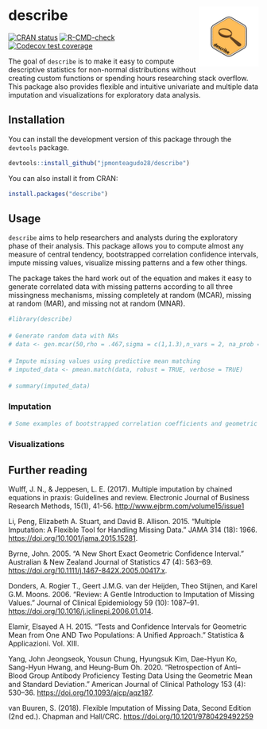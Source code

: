 
<!-- README.md is generated from README.Rmd. Please edit that file -->

# describe <a href="https://describe.jpmonteagudo.com"><img src="man/figures/logo.png" align="right" height="120" alt="describe website" /></a>

<!-- badges: start -->

[![CRAN
status](https://www.r-pkg.org/badges/version/describe)](https://CRAN.R-project.org/package=describe)
[![R-CMD-check](https://github.com/jpmonteagudo28/describe/workflows/R-CMD-check/badge.svg)](https://github.com/jpmonteagudo28/describe/actions)
[![Codecov test
coverage](https://codecov.io/gh/jpmonteagudo28/describe/branch/master/graph/badge.svg)](https://app.codecov.io/gh/jpmonteagudo28/describe?branch=master)
<!-- badges: end -->

The goal of `describe` is to make it easy to compute descriptive
statistics for non-normal distributions without creating custom
functions or spending hours researching stack overflow. This package
also provides flexible and intuitive univariate and multiple data
imputation and visualizations for exploratory data analysis.

## Installation

You can install the development version of this package through the
`devtools` package.

``` r
devtools::install_github("jpmonteagudo28/describe")
```

You can also install it from CRAN:

``` r
install.packages("describe")
```

## Usage

`describe` aims to help researchers and analysts during the exploratory
phase of their analysis. This package allows you to compute almost any
measure of central tendency, bootstrapped correlation confidence
intervals, impute missing values, visualize missing patterns and a few
other things.

The package takes the hard work out of the equation and makes it easy to
generate correlated data with missing patterns according to all three
missingness mechanisms, missing completely at random (MCAR), missing at
random (MAR), and missing not at random (MNAR).

``` r
#library(describe)

# Generate random data with NAs
# data <- gen.mcar(50,rho = .467,sigma = c(1,1.3),n_vars = 2, na_prob = .10)

# Impute missing values using predictive mean matching
# imputed_data <- pmean.match(data, robust = TRUE, verbose = TRUE)

# summary(imputed_data)
```

### Imputation

``` r
# Some examples of bootstrapped correlation coefficients and geometric median
```

### Visualizations

## Further reading

Wulff, J. N., & Jeppesen, L. E. (2017). Multiple imputation by chained
equations in praxis: Guidelines and review. Electronic Journal of
Business Research Methods, 15(1), 41-56.
<http://www.ejbrm.com/volume15/issue1>

Li, Peng, Elizabeth A. Stuart, and David B. Allison. 2015. “Multiple
Imputation: A Flexible Tool for Handling Missing Data.” JAMA 314 (18):
1966. <https://doi.org/10.1001/jama.2015.15281>.

Byrne, John. 2005. “A New Short Exact Geometric Confidence Interval.”
Australian & New Zealand Journal of Statistics 47 (4): 563–69.
<https://doi.org/10.1111/j.1467-842X.2005.00417.x>.

Donders, A. Rogier T., Geert J.M.G. van der Heijden, Theo Stijnen, and
Karel G.M. Moons. 2006. “Review: A Gentle Introduction to Imputation of
Missing Values.” Journal of Clinical Epidemiology 59 (10): 1087–91.
<https://doi.org/10.1016/j.jclinepi.2006.01.014>.

Elamir, Elsayed A H. 2015. “Tests and Confidence Intervals for Geometric
Mean from One AND Two Populations: A Unified Approach.” Statistica &
Applicazioni. Vol. XIII.

Yang, John Jeongseok, Yousun Chung, Hyungsuk Kim, Dae-Hyun Ko, Sang-Hyun
Hwang, and Heung-Bum Oh. 2020. “Retrospection of Anti–Blood Group
Antibody Proficiency Testing Data Using the Geometric Mean and Standard
Deviation.” American Journal of Clinical Pathology 153 (4): 530–36.
<https://doi.org/10.1093/ajcp/aqz187>.

van Buuren, S. (2018). Flexible Imputation of Missing Data, Second
Edition (2nd ed.). Chapman and Hall/CRC.
<https://doi.org/10.1201/9780429492259>
